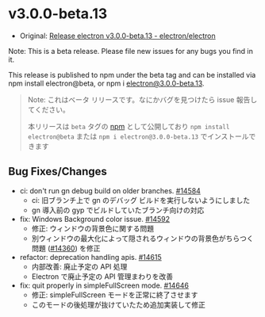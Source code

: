 # v3.0.0-beta.13

* Original: [Release electron v3.0.0-beta.13 - electron/electron](https://github.com/electron/electron/releases/tag/v3.0.0-beta.13)

Note: This is a beta release. Please file new issues for any bugs you find in it.

This release is published to npm under the beta tag and can be installed via npm install electron@beta, or npm i electron@3.0.0-beta.13.

> Note: これはベータ リリースです。なにかバグを見つけたら issue 報告してください。
>
> 本リリースは `beta` タグの [npm](https://www.npmjs.com/package/electron) として公開しており `npm install electron@beta` または `npm i electron@3.0.0-beta.13` でインストールできます

## Bug Fixes/Changes

* ci: don't run gn debug build on older branches. [#14584](https://github.com/electron/electron/pull/14584)
  * ci: 旧ブランチ上で gn のデバッグ ビルドを実行しないようにしました
  * gn 導入前の gyp でビルドしていたブランチ向けの対応
* fix: Windows Background color issue. [#14592](https://github.com/electron/electron/pull/14592)
  * 修正: ウィンドウの背景色に関する問題
  * 別ウィンドウの最大化によって隠されるウィンドウの背景色がちらつく問題 ([#14360](https://github.com/electron/electron/issues/14360)) を修正
* refactor: deprecation handling apis. [#14615](https://github.com/electron/electron/pull/14615)
  * 内部改善: 廃止予定の API 処理
  * Electron で廃止予定の API 管理まわりを改善
* fix: quit properly in simpleFullScreen mode. [#14646](https://github.com/electron/electron/pull/14646)
  * 修正: simpleFullScreen モードを正常に終了させます
  * このモードの後処理が抜けていたため追加実装して修正
